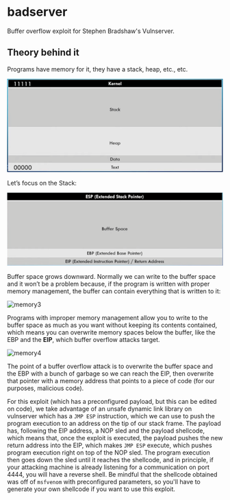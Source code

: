 # badserver
Buffer overflow exploit for Stephen Bradshaw's Vulnserver.

## Theory behind it
Programs have memory for it, they have a stack, heap, etc., etc.

![memory1](https://github.com/shodanwashere/badserver/blob/main/img1.png?raw=true)

Let’s focus on the Stack:

![memory2](https://github.com/shodanwashere/badserver/blob/main/img2.png?raw=true)

Buffer space grows downward. Normally we can write to the buffer space and it won’t be a problem because, if the program is written with proper memory management, the buffer can contain everything that is written to it:

![memory3](https://s3.us-west-2.amazonaws.com/secure.notion-static.com/389ad78d-85b0-4009-bcfa-4d0bb0d3a8ea/Untitled.png?X-Amz-Algorithm=AWS4-HMAC-SHA256&X-Amz-Content-Sha256=UNSIGNED-PAYLOAD&X-Amz-Credential=AKIAT73L2G45EIPT3X45%2F20230102%2Fus-west-2%2Fs3%2Faws4_request&X-Amz-Date=20230102T152033Z&X-Amz-Expires=86400&X-Amz-Signature=dca76638889fc77864706dbb685a51c804be69dd59a75d9e437e0e9cc7ebacdc&X-Amz-SignedHeaders=host&response-content-disposition=filename%3D%22Untitled.png%22&x-id=GetObject)

Programs with improper memory management allow you to write to the buffer space as much as you want without keeping its contents contained, which means you can overwrite memory spaces below the buffer, like the EBP and the ******EIP******, which buffer overflow attacks target.

![memory4](https://s3.us-west-2.amazonaws.com/secure.notion-static.com/ee7b51f2-9688-40c3-af63-ab6ddb6b390c/Untitled.png?X-Amz-Algorithm=AWS4-HMAC-SHA256&X-Amz-Content-Sha256=UNSIGNED-PAYLOAD&X-Amz-Credential=AKIAT73L2G45EIPT3X45%2F20230102%2Fus-west-2%2Fs3%2Faws4_request&X-Amz-Date=20230102T152057Z&X-Amz-Expires=86400&X-Amz-Signature=a69428500c628d2843a050880f606f32d2a842fc88b7748c30a8d3734219c1ea&X-Amz-SignedHeaders=host&response-content-disposition=filename%3D%22Untitled.png%22&x-id=GetObject)

The point of a buffer overflow attack is to overwrite the buffer space and the EBP with a bunch of garbage so we can reach the EIP, then overwrite that pointer with a memory address that points to a piece of code (for our purposes, malicious code).

For this exploit (which has a preconfigured payload, but this can be edited on code), we take advantage of an unsafe dynamic link library on vulnserver which has a `JMP ESP` instruction, which we can use to push the program execution to an address on the tip of our stack frame. The payload has, following the EIP address, a NOP sled and the payload shellcode, which means that, once the exploit is executed, the payload pushes the new return address into the EIP, which makes `JMP ESP` execute, which pushes program execution right on top of the NOP sled. The program execution then goes down the sled until it reaches the shellcode, and in principle, if your attacking machine is already listening for a communication on port 4444, you will have a reverse shell. Be mindful that the shellcode obtained was off of `msfvenom` with preconfigured parameters, so you'll have to generate your own shellcode if you want to use this exploit.
